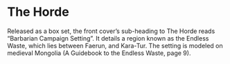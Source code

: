 # The Horde

Released as a box set, the front cover’s sub-heading to The Horde reads “Barbarian Campaign Setting”. It details a region known as the Endless Waste, which lies between Faerun, and Kara-Tur. The setting is modeled on medieval Mongolia (A Guidebook to the Endless Waste, page 9).